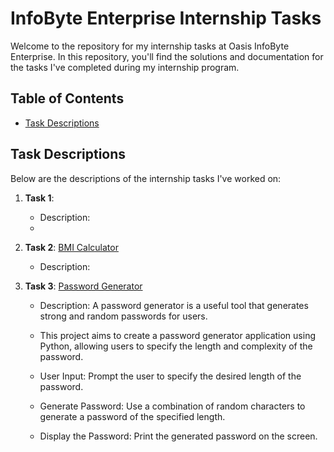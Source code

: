 # InfoByte Enterprise Internship Tasks

Welcome to the repository for my internship tasks at Oasis InfoByte Enterprise. In this repository, you'll find the solutions and documentation for the tasks I've completed during my internship program.

## Table of Contents

- [Task Descriptions](#task-descriptions)

## Task Descriptions

Below are the descriptions of the internship tasks I've worked on:

1. **Task 1**: []()
   - Description: 
   - 

2. **Task 2**: [BMI Calculator](https://github.com/ShieldedDev/InfoByte/blob/main/bmi_calculator.py)
   - Description:

3. **Task 3**: [Password Generator](https://github.com/ShieldedDev/InfoByte/blob/main/Password_Generator.py)
   - Description: A password generator is a useful tool that generates strong and random passwords for users.

   - This project aims to create a password generator application using Python, allowing users to specify the length and complexity of the password.
   - User Input: Prompt the user to specify the desired length of the password.
   - Generate Password: Use a combination of random characters to generate a password of the specified length.
   - Display the Password: Print the generated password on the screen.
